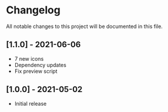 # Changelog
All notable changes to this project will be documented in this file.

## [1.1.0] - 2021-06-06
- 7 new icons
- Dependency updates
- Fix preview script

## [1.0.0] - 2021-05-02
- Initial release

